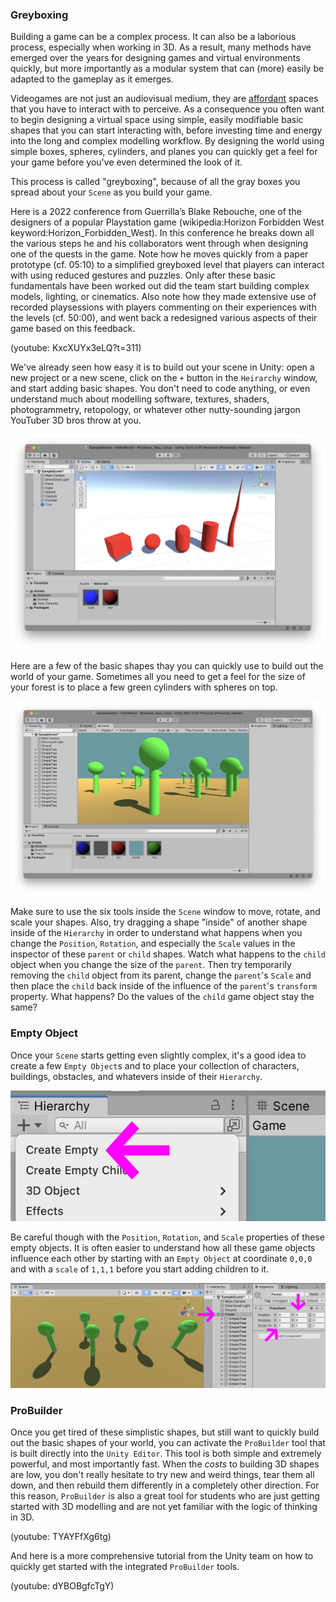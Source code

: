 ### Greyboxing
Building a game can be a complex process. It can also be a laborious process, especially when working in 3D. As a result, many methods have emerged over the years for designing games and virtual environments quickly, but more importantly as a modular system that can (more) easily be adapted to the gameplay as it emerges.

Videogames are not just an audiovisual medium, they are [affordant](https://en.wikipedia.org/wiki/James_J._Gibson) spaces that you have to interact with to perceive. As a consequence you often want to begin designing a virtual space using simple, easily modifiable basic shapes that you can start interacting with, before investing time and energy into the long and complex modelling workflow. By designing the world using simple boxes, spheres, cylinders, and planes you can quickly get a feel for your game before you've even determined the look of it.

This process is called "greyboxing", because of all the gray boxes you spread about your `Scene` as you build your game.

Here is a 2022 conference from Guerrilla’s Blake Rebouche, one of the designers of a popular Playstation game (wikipedia:Horizon Forbidden West keyword:Horizon_Forbidden_West). In this conference he breaks down all the various steps he and his collaborators went through when designing one of the quests in the game. Note how he moves quickly from a paper prototype (cf. 05:10) to a simplified greyboxed level that players can interact with using reduced gestures and puzzles. Only after these basic fundamentals have been worked out did the team start building complex models, lighting, or cinematics. Also note how they made extensive use of recorded playsessions with players commenting on their experiences with the levels (cf. 50:00), and went back a redesigned various aspects of their game based on this feedback.

(youtube: KxcXUYx3eLQ?t=311)

We've already seen how easy it is to build out your scene in Unity: open a new project or a new scene, click on the `+` button in the `Heirarchy` window, and start adding basic shapes. You don't need to code anything, or even understand much about modelling software, textures, shaders, photogrammetry, retopology, or whatever other nutty-sounding jargon YouTuber 3D bros throw at you.

![Unity Basic Shapes](unity-basic-shapes.png)

Here are a few of the basic shapes thay you can quickly use to build out the world of your game. Sometimes all you need to get a feel for the size of your forest is to place a few green cylinders with spheres on top.

![Unity simple forest](unity-simple-forest.png)

Make sure to use the six tools inside the `Scene` window to move, rotate, and scale your shapes. Also, try dragging a shape "inside" of another shape inside of the `Hierarchy` in order to understand what happens when you change the `Position`, `Rotation`, and especially the `Scale` values in the inspector of these `parent` or `child` shapes. Watch what happens to the `child` object when you change the size of the `parent`. Then try temporarily removing the `child` object from its parent, change the `parent`'s `Scale` and then place the `child` back inside of the influence of the `parent`'s `transform` property. What happens? Do the values of the `child` game object stay the same?

### Empty Object
Once your `Scene` starts getting even slightly complex, it's a good idea to create a few `Empty Object`s and to place your collection of characters, buildings, obstacles, and whatevers inside of their `Hierarchy`.

![Unity Hierarchy Empty Object](unity-heirarchy-create-empty.png)

Be careful though with the `Position`, `Rotation`, and `Scale` properties of these empty objects. It is often easier to understand how all these game objects influence each other by starting with an `Empty Object` at coordinate `0,0,0` and with a `scale` of `1,1,1` before you start adding children to it.

![Unity Heirarchy Forest](unity-heirarchy-forest.png)

### ProBuilder
Once you get tired of these simplistic shapes, but still want to quickly build out the basic shapes of your world, you can activate the `ProBuilder` tool that is built directly into the `Unity Editor`. This tool is both simple and extremely powerful, and most importantly fast. When the *costs* to building 3D shapes are low, you don't really hesitate to try new and weird things, tear them all down, and then rebuild them differently in a completely other direction. For this reason, `ProBuilder` is also a great tool for students who are just getting started with 3D modelling and are not yet familiar with the logic of thinking in 3D.

(youtube: TYAYFfXg6tg)

And here is a more comprehensive tutorial from the Unity team on how to quickly get started with the integrated `ProBuilder` tools.

(youtube: dYBOBgfcTgY)